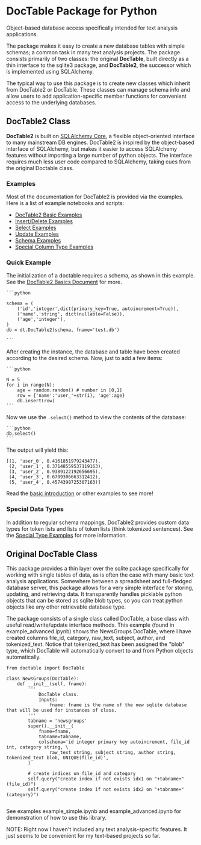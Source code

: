 

# DocTable Package for Python

Object-based database access specifically intended for text analysis applications.

The package makes it easy to create a new database tables with simple schemas; a common task in many text analysis projects. The package consists primarily of two classes: the original **DocTable**, built directly as a thin interface to the sqlite3 package, and **DocTable2**, the successor which is implemented using SQLAlchemy.

The typical way to use this package is to create new classes which inherit from DocTable2 or DocTable. These classes can manage schema info and allow users to add application-specific member functions for convenient access to the underlying databases.

## DocTable2 Class

**DocTable2** is built on [SQLAlchemy Core](https://docs.sqlalchemy.org/en/13/core/), a flexible object-oriented interface to many mainstream DB engines. DocTable2 is inspired by the object-based interface of SQLAlchemy, but makes it easier to access SQLAlchemy features without importing a large number of python objects. The interface requires much less user code compared to SQLAlchemy, taking cues from the original Doctable class.

### Examples
Most of the documentation for DocTable2 is provided via the examples. Here is a list of example notebooks and scripts:

- [DocTable2 Basic Examples](examples/dt2_basics.ipynb)
- [Insert/Delete Examples](examples/dt2_insert_delete.ipynb)
- [Select Examples](examples/dt2_select.ipynb)
- [Update Examples](examples/dt2_update.ipynb)
- [Schema Examples](examples/dt2_shema.py)
- [Special Column Type Examples](examples/dt2_specialtypes.py)

### Quick Example

The initialization of a doctable requires a schema, as shown in this example. See the [DocTable2 Basics Document](examples/dt2_basics.ipynb) for more.

    ```python

    schema = (
        ('id','integer',dict(primary_key=True, autoincrement=True)),
        ('name','string', dict(nullable=False)),
        ('age','integer'),
    )
    db = dt.DocTable2(schema, fname='test.db')

    ```
    
After creating the instance, the database and table have been created according to the desired schema. Now, just to add a few items:

    ```python
    
    N = 5
    for i in range(N):
        age = random.random() # number in [0,1]
        row = {'name':'user_'+str(i), 'age':age}
        db.insert(row)
    ```

Now we use the ```.select()``` method to view the contents of the database:

    ```python
    db.select()
    ```
The output will yield this:

```
[(1, 'user_0', 0.4161851979243477),
 (2, 'user_1', 0.37148559537119163),
 (3, 'user_2', 0.9389122192656695),
 (4, 'user_3', 0.6709306663312412),
 (5, 'user_4', 0.4574398725307163)]
```
    
Read the [basic introduction](examples/dt2_basics.ipynb) or other examples to see more!

    
### Special Data Types

In addition to regular schema mappings, DocTable2 provides custom data types for token lists and lists of token lists (think tokenized sentences). See the [Special Type Examples](examples/dt2_specialtypes.ipynb) for more information.



## Original DocTable Class

This package provides a thin layer over the sqlite package specifically for working with single tables of data, as is often the case with many basic text analysis applications. Somewhere between a spreadsheet and full-fledged database server, this package allows for a very simple interface for storing, updating, and retrieving data. It transparently handles picklable python objects that can be stored as sqlite blob types, so you can treat python objects like any other retrievable database type.

The package consists of a single class called DocTable, a base class with useful read/write/update interface methods. This example (found in example_advanced.ipynb) shows the NewsGroups DocTable, where I have created columns file_id, category, raw_text, subject, author, and tokenized_text. Notice that tokenized_text has been assigned the "blob" type, which DocTable will automatically convert to and from Python objects automatically.


```
from doctable import DocTable

class NewsGroups(DocTable):
    def __init__(self, fname):
        '''
            DocTable class.
            Inputs:
                fname: fname is the name of the new sqlite database that will be used for instances of class.
        '''
        tabname = 'newsgroups'
        super().__init__(
            fname=fname, 
            tabname=tabname, 
            colschema='id integer primary key autoincrement, file_id int, category string, \
                raw_text string, subject string, author string, tokenized_text blob, UNIQUE(file_id)',
        )
        
        # create indices on file_id and category
        self.query("create index if not exists idx1 on "+tabname+"(file_id)")
        self.query("create index if not exists idx2 on "+tabname+"(category)")


```

See examples example_simple.ipynb and example_advanced.ipynb for demonstration of how to use this library.


NOTE: Right now I haven't included any text analysis-specific features. It just seems to be convenient for my text-based projects so far.



